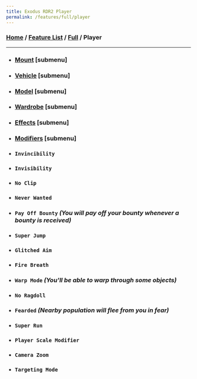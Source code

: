 ```yaml
---
title: Exodus RDR2 Player
permalink: /features/full/player
---
```

### [Home](/) / [Feature List](/features) / [Full](/features/full) / Player
---
- ### [Mount](player/mount) [submenu]
- ### [Vehicle](player/vehicle) [submenu]
- ### [Model](player/model) [submenu]
- ### [Wardrobe](player/wardrobe) [submenu]
- ### [Effects](player/effects) [submenu]
- ### [Modifiers](player/modifiers) [submenu]
- ### `Invincibility`
- ### `Invisibility`
- ### `No Clip`
- ### `Never Wanted`
- ### `Pay Off Bounty` *(You will pay off your bounty whenever a bounty is received)*
- ### `Super Jump`
- ### `Glitched Aim`
- ### `Fire Breath`
- ### `Warp Mode` *(You'll be able to warp through some objects)*
- ### `No Ragdoll`
- ### `Fearded` *(Nearby population will flee from you in fear)*
- ### `Super Run`
- ### `Player Scale Modifier`
- ### `Camera Zoom`
- ### `Targeting Mode`
